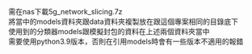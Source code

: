 需在nas下載5g_network_slicing.7z  
將當中的models資料夾跟data資料夾複製放在跟這個專案相同的目錄底下  
使用到的分類器models跟模擬封包的資料在上述兩個資料夾當中  
需要使用python3.9版本，否則在引用models時會有一些版本不適用的報錯  
